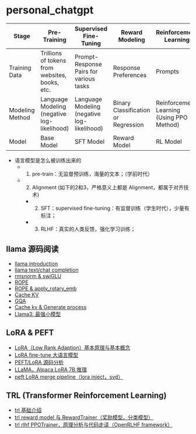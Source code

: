 # personal_chatgpt


| Stage                    | Pre-Training                     | Supervised Fine-Tuning               | Reward Modeling                | Reinforcement Learning                     |
|--------------------------|----------------------------------|--------------------------------------|--------------------------------|--------------------------------------------|
| Training Data            | Trillions of tokens from websites, books, etc. | Prompt-Response Pairs for various tasks | Response Preferences           | Prompts                                     |
| Modeling Method          | Language Modeling (negative log-likelihood) | Language Modeling (negative log-likelihood) | Binary Classification or Regression | Reinforcement Learning (Using PPO Method)  |
| Model                    | Base Model                       | SFT Model                            | Reward Model                    | RL Model                                    |


- 语言模型是怎么被训练出来的
    - 1. pre-train：无监督预训练，海量的文本；（学前时代）
    - 2. Alignment (如下的2和3，严格意义上都是 Alignment，都属于对齐技术)
        - 2. SFT：supervised fine-tuning：有监督训练（学生时代），少量有标注；
        - 3. RLHF：真实的人类反馈，强化学习训练； 


## llama 源码阅读

- [llama introduction](https://www.bilibili.com/video/BV1xP411x7TL)
- [llama text/chat completion](https://www.bilibili.com/video/BV1Zu4y1B7gM/)
- [rmsnorm & swiGLU](https://www.bilibili.com/video/BV1e14y1C7G8/)
- [ROPE](https://www.bilibili.com/video/BV1Dh4y1P7KY/)
- [ROPE & apply_rotary_emb](https://www.bilibili.com/video/BV18u411M7j1/)
- [Cache KV](https://www.bilibili.com/video/BV1FB4y1Z79y/)
- [GQA](https://www.bilibili.com/video/BV1vc411o7fa/)
- [Cache kv & Generate process](https://www.bilibili.com/video/BV1Ea4y1d7wx/)
- [Llama3: 最强小模型](https://www.bilibili.com/video/BV15z42167yB/)

## LoRA & PEFT

- [LoRA（Low Rank Adaption）基本原理与基本概念](https://www.bilibili.com/video/BV15T411477N/)
- [LoRA fine-tune 大语言模型](https://www.bilibili.com/video/BV1qz4y1B7LB/)
- [PEFT/LoRA 源码分析](https://www.bilibili.com/video/BV1sV4y1z7uS/)
- [LLaMA，Alpaca LoRA 7B 推理](https://www.bilibili.com/video/BV1Po4y1T7Bn/)
- [peft LoRA merge pipeline（lora inject，svd）](https://www.bilibili.com/video/BV13A4m1w7i6/)

## TRL (Transformer Reinforcement Learning)

- [trl 基础介绍](https://www.bilibili.com/video/BV1zm4y1H79x/)
- [trl reward model 与 RewardTrainer（奖励模型，分类模型）](https://www.bilibili.com/video/BV1GZ421t7oU/)
- [trl rlhf PPOTrainer，原理分析与代码走读（OpenRLHF framework）](https://www.bilibili.com/video/BV1ss421G7Nj/)